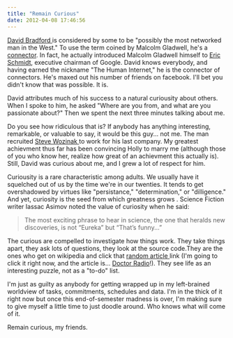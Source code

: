```yaml
---
title: "Remain Curious"
date: 2012-04-08 17:46:56
---
```


[David Bradford ][1]is considered by some to be "possibly the most networked man in the West." To use the term coined by Malcolm Gladwell, he's a <a href="http://en.wikipedia.org/wiki/Connector_%28social%29" target="_blank" rel="noopener noreferrer" title="Wikipedia: Connector">connector</a>. In fact, he actually introduced Malcolm Gladwell himself to <a href="http://en.wikipedia.org/wiki/Eric_Schmidt" target="_blank" rel="noopener noreferrer" title="Eric Schmidt">Eric Schmidt</a>, executive chairman of Google. David knows everybody, and having earned the nickname "The Human Internet," he is the connector of connectors. He's maxed out his number of friends on facebook. I'll bet you didn't know that was possible. It is.

 [1]: http://www.davidbradford.com/

David attributes much of his success to a natural curiousity about others. When I spoke to him, he asked "Where are you from, and what are you passionate about?" Then we spent the next three minutes talking about me.

Do you see how ridiculous that is? If anybody has anything interesting, remarkable, or valuable to say, it would be this guy... not me. The man recruited <a href="http://en.wikipedia.org/wiki/Steve_Wozniak" target="_blank" rel="noopener noreferrer">Steve Wozinak </a>to work for his last company. My greatest achievment thus far has been convincing Holly to marry me (although those of you who know her, realize how great of an achievment this actually is). Still, David was curious about me, and I grew a lot of respect for him.

Curiousity is a rare characteristic among adults. We usually have it squelched out of us by the time we're in our twenties. It tends to get overshadowed by virtues like "persistance," "determination," or "dilligence." And yet, curiosity is the seed from which greatness grows . Science Fiction writer Iassac Asimov noted the value of curiosity when he said:

> The most exciting phrase to hear in science, the one that heralds new discoveries, is not “Eureka” but “That’s funny...”

The curious are compelled to investigate how things work. They take things apart, they ask lots of questions, they look at the source code.They are the ones who get on wikipedia and click that <a href="http://en.wikipedia.org/wiki/Main_Page" target="_blank" rel="noopener noreferrer" title="Look in the left hand column">random article </a>link (I'm going to click it right now, and the article is... <a href="http://en.wikipedia.org/wiki/Doctor_Radio" target="_blank" rel="noopener noreferrer" title="I've never heard of it... have you?">Doctor Radio</a>!). They see life as an interesting puzzle, not as a "to-do" list.

I'm just as guilty as anybody for getting wrapped up in my left-brained worldview of tasks, commitments, schedules and data. I'm in the thick of it right now but once this end-of-semester madness is over, I'm making sure to give myself a little time to just doodle around. Who knows what will come of it.

Remain curious, my friends.
